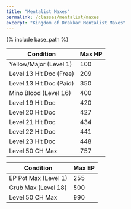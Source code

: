 ```yaml
---
title: "Mentalist Maxes"
permalink: /classes/mentalist/maxes
excerpt: "Kingdom of Drakkar Mentalist Maxes"
---
```


{% include base_path %}

Condition | Max HP
--------- | ------
Yellow/Major (Level 1)  | 100
Level 13 Hit Doc (Free) | 209
Level 13 Hit Doc (Paid) | 350
Mino Blood (Level 16)   | 400
Level 19 Hit Doc        | 420
Level 20 Hit Doc        | 427
Level 21 Hit Doc        | 434
Level 22 Hit Doc        | 441
Level 23 Hit Doc        | 448
Level 50 CH Max         | 757

Condition | Max EP
--------- | ------
EP Pot Max (Level 1) | 255
Grub Max (Level 18)  | 500
Level 50 CH Max      | 990
